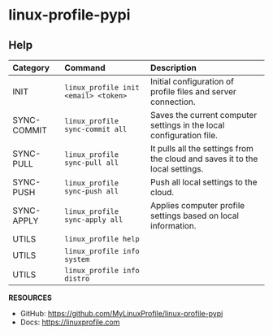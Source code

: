 # linux-profile-pypi

## Help

| Category            | Command                                       | Description                                                                   |
|:--------------------|:----------------------------------------------|:------------------------------------------------------------------------------|
| INIT                | ``linux_profile init <email> <token>``        | Initial configuration of profile files and server connection.                 |
| SYNC-COMMIT         | ``linux_profile sync-commit all``             | Saves the current computer settings in the local configuration file.          |
| SYNC-PULL           | ``linux_profile sync-pull all``               | It pulls all the settings from the cloud and saves it to the local settings.  |
| SYNC-PUSH           | ``linux_profile sync-push all``               | Push all local settings to the cloud.                                         |
| SYNC-APPLY          | ``linux_profile sync-apply all``              | Applies computer profile settings based on local information.                 |
| UTILS               | ``linux_profile help``                        |                                                                               |
| UTILS               | ``linux_profile info system``                 |                                                                               |
| UTILS               | ``linux_profile info distro``                 |                                                                               |               

**RESOURCES**
- GitHub: https://github.com/MyLinuxProfile/linux-profile-pypi
- Docs:   https://linuxprofile.com
